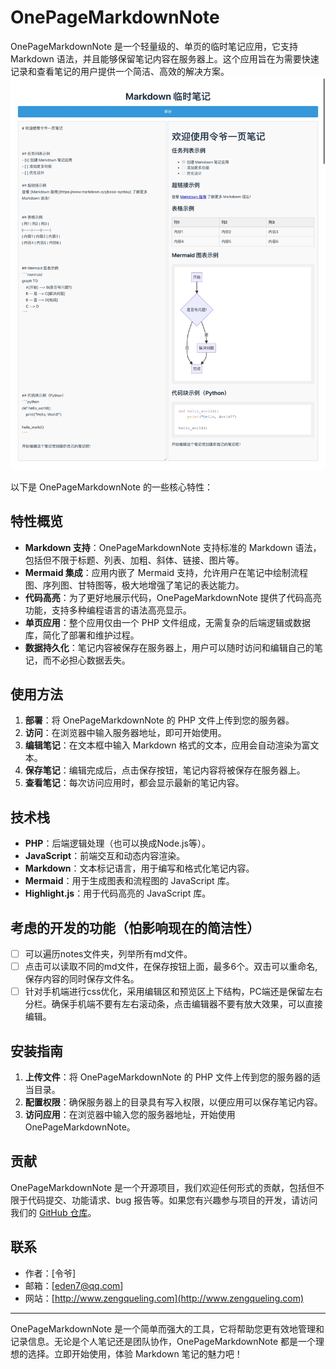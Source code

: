 # OnePageMarkdownNote

OnePageMarkdownNote 是一个轻量级的、单页的临时笔记应用，它支持 Markdown 语法，并且能够保留笔记内容在服务器上。这个应用旨在为需要快速记录和查看笔记的用户提供一个简洁、高效的解决方案。
![screenshot.jpeg](screenshot.jpeg)

以下是 OnePageMarkdownNote 的一些核心特性：

## 特性概览

- **Markdown 支持**：OnePageMarkdownNote 支持标准的 Markdown 语法，包括但不限于标题、列表、加粗、斜体、链接、图片等。
- **Mermaid 集成**：应用内嵌了 Mermaid 支持，允许用户在笔记中绘制流程图、序列图、甘特图等，极大地增强了笔记的表达能力。
- **代码高亮**：为了更好地展示代码，OnePageMarkdownNote 提供了代码高亮功能，支持多种编程语言的语法高亮显示。
- **单页应用**：整个应用仅由一个 PHP 文件组成，无需复杂的后端逻辑或数据库，简化了部署和维护过程。
- **数据持久化**：笔记内容被保存在服务器上，用户可以随时访问和编辑自己的笔记，而不必担心数据丢失。

## 使用方法

1. **部署**：将 OnePageMarkdownNote 的 PHP 文件上传到您的服务器。
2. **访问**：在浏览器中输入服务器地址，即可开始使用。
3. **编辑笔记**：在文本框中输入 Markdown 格式的文本，应用会自动渲染为富文本。
4. **保存笔记**：编辑完成后，点击保存按钮，笔记内容将被保存在服务器上。
5. **查看笔记**：每次访问应用时，都会显示最新的笔记内容。

## 技术栈

- **PHP**：后端逻辑处理（也可以换成Node.js等）。
- **JavaScript**：前端交互和动态内容渲染。
- **Markdown**：文本标记语言，用于编写和格式化笔记内容。
- **Mermaid**：用于生成图表和流程图的 JavaScript 库。
- **Highlight.js**：用于代码高亮的 JavaScript 库。

## 考虑的开发的功能（怕影响现在的简洁性）

- [ ] 可以遍历notes文件夹，列举所有md文件。
- [ ] 点击可以读取不同的md文件，在保存按钮上面，最多6个。双击可以重命名,保存内容的同时保存文件名。
- [ ] 针对手机端进行css优化，采用编辑区和预览区上下结构，PC端还是保留左右分栏。确保手机端不要有左右滚动条，点击编辑器不要有放大效果，可以直接编辑。

## 安装指南

1. **上传文件**：将 OnePageMarkdownNote 的 PHP 文件上传到您的服务器的适当目录。
2. **配置权限**：确保服务器上的目录具有写入权限，以便应用可以保存笔记内容。
3. **访问应用**：在浏览器中输入您的服务器地址，开始使用 OnePageMarkdownNote。

## 贡献

OnePageMarkdownNote 是一个开源项目，我们欢迎任何形式的贡献，包括但不限于代码提交、功能请求、bug 报告等。如果您有兴趣参与项目的开发，请访问我们的 [GitHub 仓库](https://github.com/yourusername/OnePageMarkdownNote)。

## 联系

- 作者：[令爷]
- 邮箱：[eden7@qq.com]
- 网站：[http://www.zengqueling.com](http://www.zengqueling.com)


---

OnePageMarkdownNote 是一个简单而强大的工具，它将帮助您更有效地管理和记录信息。无论是个人笔记还是团队协作，OnePageMarkdownNote 都是一个理想的选择。立即开始使用，体验 Markdown 笔记的魅力吧！
